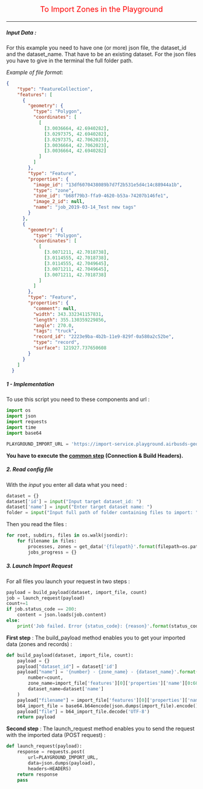 <p style='text-align: center; color: red; font-size: 20px;'>To Import Zones in the Playground</p>

-----------------

##### Input Data : 
For this example you need to have one (or more) json file, the dataset_id and the dataset_name. That have to be an existing dataset. For the json files you have to give in the terminal the full folder path.

*Example of file format*:

```json
{
    "type": "FeatureCollection",
    "features": [
      {
        "geometry": {
          "type": "Polygon",
          "coordinates": [
            [
              [3.0036664, 42.6940282],
              [3.0297375, 42.6940282],
              [3.0297375, 42.7062023],
              [3.0036664, 42.7062023],
              [3.0036664, 42.6940282]
            ]
          ]
        },
        "type": "Feature",
        "properties": {
          "image_id": "13df6070438089b7d7f2b531e5d4c14c88944a1b",
          "type": "zone",
          "zone_id": "b68f79b3-ffa9-4620-b53a-74207b146fe1",
          "image_2_id": null,
          "name": "job_2019-03-14_Test new tags"
        }
      },
      {
        "geometry": {
          "type": "Polygon",
          "coordinates": [
            [
              [3.0071211, 42.7018738],
              [3.0114555, 42.7018738],
              [3.0114555, 42.7049645],
              [3.0071211, 42.7049645],
              [3.0071211, 42.7018738]
            ]
          ]
        },
        "type": "Feature",
        "properties": {
          "comment": null,
          "width": 343.332341157831,
          "length": 355.130359229856,
          "angle": 270.0,
          "tags": "truck",
          "record_id": "2223e9ba-4b2b-11e9-829f-0a580a2c52be",
          "type": "record",
          "surface": 121927.737650608
        }
      }
    ]
  }


```

##### 1 - Implementation

To use this script you need to these components and url :

```python
import os
import json
import requests
import time
import base64

PLAYGROUND_IMPORT_URL = 'https://import-service.playground.airbusds-geo.com/api/imports'
```

**You have to execute the [common step](connection_build_header_step.md) (Connection & Build Headers).**

##### 2. Read config file

With the *input* you enter all data what you need :

```python
dataset = {}
dataset['id'] = input("Input target dataset_id: ")
dataset['name'] = input("Enter target dataset name: ")
folder = input("Input full path of folder containing files to import: ")
```

Then you read the files :

```python
for root, subdirs, files in os.walk(jsondir):
    for filename in files:
        processes, zones = get_data('{filepath}'.format(filepath=os.path.join(root, filename)))
        jobs_progress = {}
```

##### 3. Launch Import Request

For all files you launch your request in two steps :

```python
payload = build_payload(dataset, import_file, count)
job = launch_request(payload)
count+=1
if job.status_code == 200:
    content = json.loads(job.content)
else:
    print('Job failed. Error {status_code}: {reason}'.format(status_code=job.status_code, reason=job.reason))
```

**First step** : The build_payload method enables you to get your imported data (zones and records) :

```python
def build_payload(dataset, import_file, count):
    payload = {}
    payload["dataset_id"] = dataset['id']
    payload["name"] = '{number} - {zone_name} - {dataset_name}'.format(
        number=count,
        zone_name=import_file['features'][0]['properties']['name'][0:60],
        dataset_name=dataset['name']
    )
    payload["filename"] = import_file['features'][0]['properties']['name']+'.json'
    b64_import_file = base64.b64encode(json.dumps(import_file).encode())
    payload["file"] = b64_import_file.decode('UTF-8')
    return payload

```

**Second step** : The launch_request method enables you to send the request with the imported data (POST request) :

```python
def launch_request(payload):
    response = requests.post(
        url=PLAYGROUND_IMPORT_URL,
        data=json.dumps(payload),
        headers=HEADERS)
    return response
    pass
```
